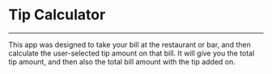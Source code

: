 # Tip Calculator
---------------------------

This app was designed to take your bill at the restaurant or bar, and then calculate the user-selected tip amount on that bill. It will give you the total tip amount, and then also the total bill amount with the tip added on.

